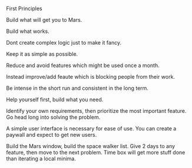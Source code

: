 First Principles

Build what will get you to Mars.

Build what works.

Dont create complex logic just to make it fancy.

Keep it as simple as possible. 

Reduce and avoid features which might be used once a month.

Instead improve/add feaute which is blocking people from their work.

Be intense in the short run and consistent in the long term.

Help yourself first,  build what you need. 

Identify your own requirements,  then prioritize the most important feature.  Go head long into solving the problem.  

A simple user interface is necessary for ease of use.  You can create a paywall and expect to get new users. 

Build the Mars window, build the space walker list. 
Give 2 days to any feature,  then move to the next problem.  Time box will get more stuff done than iterating a local minima. 